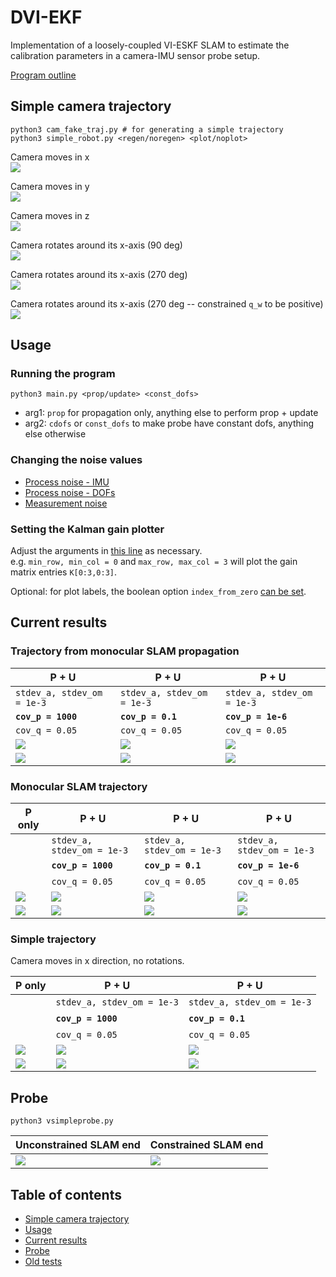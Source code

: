 # DVI-EKF
Implementation of a loosely-coupled VI-ESKF SLAM to estimate
the calibration parameters in a camera-IMU sensor probe setup.

[Program outline](https://www.evernote.com/l/AeQSiL2U6txCWbgNAi1G9mUtWune-gjHNlU/)

## Simple camera trajectory
```
python3 cam_fake_traj.py # for generating a simple trajectory
python3 simple_robot.py <regen/noregen> <plot/noplot>
```

Camera moves in x  
![](img/fakecam-x.png)

Camera moves in y  
![](img/fakecam-y.png) 

Camera moves in z  
![](img/fakecam-z.png)

Camera rotates around its x-axis (90 deg)  
![](img/fakecam-rx-90.png)

Camera rotates around its x-axis (270 deg)  
![](img/fakecam-rx-270-qwnotpos.png)

Camera rotates around its x-axis (270 deg -- constrained `q_w` to be positive)  
![](img/fakecam-rx-270-qwpos.png)

## Usage
### Running the program
```
python3 main.py <prop/update> <const_dofs> 
```
* arg1: `prop` for propagation only, anything else to perform prop + update
* arg2: `cdofs` or `const_dofs` to make probe have constant dofs, anything else otherwise

### Changing the noise values
* [Process noise - IMU](https://github.com/feudalism/dvi-ekf/blob/95afc6e5996ef68fc3ec3b39d4f063dd8248ce6e/generate_data.py#L35)
* [Process noise - DOFs](https://github.com/feudalism/dvi-ekf/blob/95afc6e5996ef68fc3ec3b39d4f063dd8248ce6e/Filter/Filter.py#L207)
* [Measurement noise](https://github.com/feudalism/dvi-ekf/blob/95afc6e5996ef68fc3ec3b39d4f063dd8248ce6e/main.py#L33)

### Setting the Kalman gain plotter
Adjust the arguments in [this line](https://github.com/feudalism/dvi-ekf/blob/95afc6e5996ef68fc3ec3b39d4f063dd8248ce6e/main.py#L40)
as necessary.  
e.g. `min_row, min_col = 0` and `max_row, max_col = 3` will plot the gain matrix entries `K[0:3,0:3]`.

Optional: for plot labels, the boolean option `index_from_zero` [can be set](https://github.com/feudalism/dvi-ekf/blob/95afc6e5996ef68fc3ec3b39d4f063dd8248ce6e/main.py#L85).

## Current results
### Trajectory from monocular SLAM propagation
P + U | P + U | P + U
---   | ---   | --- |
`stdev_a, stdev_om = 1e-3`  | `stdev_a, stdev_om = 1e-3` | `stdev_a, stdev_om = 1e-3`  
**`cov_p = 1000`** | **`cov_p = 0.1`**  | **`cov_p = 1e-6`**
`cov_q = 0.05` | `cov_q = 0.05` | `cov_q = 0.05`
![](img/kf_from_prop_upd_Rp1000.0_Rq0.05_imu.png) | ![](img/kf_from_prop_upd_Rp0.1_Rq0.05_imu.png) | ![](img/kf_mono_upd_Rp1e-06_Rq0.05_imu.png)
![](img/kf_from_prop_upd_Rp1000.0_Rq0.05_cam.png) | ![](img/kf_from_prop_upd_Rp0.1_Rq0.05_cam.png) | ![](img/kf_mono_upd_Rp1e-06_Rq0.05_cam.png)

### Monocular SLAM trajectory
P only  | P + U | P + U | P + U
---     | ---   | ---   | --- |
&nbsp;  | `stdev_a, stdev_om = 1e-3`  | `stdev_a, stdev_om = 1e-3` | `stdev_a, stdev_om = 1e-3`  
&nbsp;  | **`cov_p = 1000`** | **`cov_p = 0.1`**  | **`cov_p = 1e-6`**
&nbsp;  | `cov_q = 0.05` | `cov_q = 0.05` | `cov_q = 0.05`
![](img/kf_mono_prop_imu.png) | ![](img/kf_mono_upd_Rp1000.0_Rq0.05_imu.png) | ![](img/kf_mono_upd_Rp0.1_Rq0.05_imu.png) | ![](img/kf_mono_upd_Rp1e-06_Rq0.05_imu.png)
![](img/kf_mono_prop_cam.png) | ![](img/kf_mono_upd_Rp1000.0_Rq0.05_cam.png) | ![](img/kf_mono_upd_Rp0.1_Rq0.05_cam.png) | ![](img/kf_mono_upd_Rp1e-06_Rq0.05_cam.png)

### Simple trajectory
Camera moves in x direction, no rotations.

P only  | P + U | P + U 
---     | ---   | ---   
&nbsp;  | `stdev_a, stdev_om = 1e-3`  | `stdev_a, stdev_om = 1e-3` 
&nbsp;  | **`cov_p = 1000`** | **`cov_p = 0.1`**
&nbsp;  | `cov_q = 0.05` | `cov_q = 0.05` 
![](img/kf_transx_prop_imu.png) | ![](img/kf_transx_upd_Rp1000.0_Rq0.05_imu.png) | ![](img/kf_transx_upd_Rp0.1_Rq0.05_imu.png)
![](img/kf_transx_prop_cam.png) | ![](img/kf_transx_upd_Rp1000.0_Rq0.05_cam.png) | ![](img/kf_transx_upd_Rp0.1_Rq0.05_cam.png)

## Probe
```
python3 vsimpleprobe.py
```
Unconstrained SLAM end | Constrained SLAM end
--- | ---
![](img/probe_uncon.gif) | ![](img/probe_con.gif)

## Table of contents
* [Simple camera trajectory](#simple-camera-trajectory)
* [Usage](#usage)
* [Current results](#current-results)
* [Probe](#probe)
* [Old tests](/old-tests)
